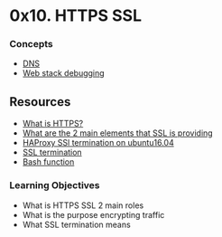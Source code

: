 # 0x10. HTTPS SSL
### Concepts
* [DNS](https://intranet.alxswe.com/concepts/12)
* [Web stack debugging](https://intranet.alxswe.com/concepts/68)
## Resources
* [What is HTTPS?](https://intranet.alxswe.com/rltoken/XT1BAiBL3Jpq1bn1q6IYXQ)
* [What are the 2 main elements that SSL is providing](https://intranet.alxswe.com/rltoken/STj5WkAPACBxOvwB77Ycrw)
* [HAProxy SSl termination on ubuntu16.04](https://intranet.alxswe.com/rltoken/XD_RckEgjds0UkoMsfxp2A)
* [SSL termination](https://intranet.alxswe.com/rltoken/CKUICfppIWI6UC0coEMB8g)
* [Bash function](https://intranet.alxswe.com/rltoken/zPjZ7-eSSQsLFsGA16C1HQ)
### Learning Objectives
* What is HTTPS SSL 2 main roles
* What is the purpose encrypting traffic
* What SSL termination means
